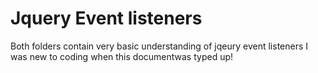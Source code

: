 # Jquery Event listeners
Both folders contain very basic understanding of jqeury event listeners
I was new to coding when this documentwas typed up!
